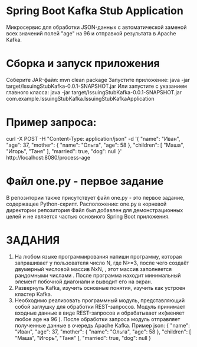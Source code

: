 # Spring Boot Kafka Stub Application

Микросервис для обработки JSON-данных с автоматической заменой всех значений полей "age" на 96 и отправкой результата в Apache Kafka.

# Сборка и запуск приложения
Соберите JAR-файл:
  mvn clean package
Запустите приложение:
  java -jar target/IssuingStubKafka-0.0.1-SNAPSHOT.jar
Или запустите с указанием главного класса:
  java -jar target/IssuingStubKafka-0.0.1-SNAPSHOT.jar com.example.IssuingStubKafka.IssuingStubKafkaApplication

# Пример запроса:

curl -X POST -H "Content-Type: application/json" -d '{
  "name": "Иван",
  "age": 37,
  "mother": {
    "name": "Ольга", 
    "age": 58
  },
  "children": [
    "Маша",
    "Игорь",
    "Таня"
  ],
  "married": true,
  "dog": null
}' http://localhost:8080/process-age

# Файл one.py - первое задание 
В репозитории также присутствует файл one.py - это первое задание, содержащее Python-скрипт.
Расположение: one.py в корневой директории репозитория
Файл был добавлен для демонстрационных целей и не является частью основного Spring Boot приложения.

# ЗАДАНИЯ
1.	На любом языке программирования напиши программу, которая запрашивает у пользователя число N, где N>=3, после чего создаёт двумерный числовой массив NxN, , этот массив заполняется рандомными числами . После программа находит минимальный элемент побочной диагонали и выводит его на экран. 
2.	Развернуть Kafka, изучить основные понятия, изучить как устроен кластер Kafka.
3.	Необходимо реализовать программный модуль, представляющий собой заглушку для обработки REST-запросов. Модуль принимает входные данные в виде REST-запросов и обрабатывает их(меняет любое age на 96 ). После обработки запроса модуль отправляет полученные данные в очередь Apache Kafka. 
Пример json:
{
  "name": "Иван",
  "age": 37,
  "mother": {
    "name": "Ольга",
    "age": 58
  },
  "children": [
    "Маша",
    "Игорь",
    "Таня"
  ],
  "married": true,
  "dog": null
}

